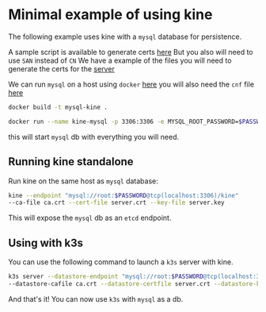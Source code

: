 # Minimal example of using kine

The following example uses kine with a `mysql` database for persistence.

A sample script is available to generate certs [here](generate-certs.sh)
But you also will need to use `SAN` instead of `CN`
We have a example of the files you will need to generate the certs for the [server](server_openssl.cnf)

We can run `mysql` on a host using `docker` [here](Dockerfile)
you will also need the `cnf` file [here](mysql-ssl.cnf)

```bash
docker build -t mysql-kine .
```

```bash
docker run --name kine-mysql -p 3306:3306 -e MYSQL_ROOT_PASSWORD=$PASSWORD -d mysql-kine
```

this will start `mysql` db with everything you will need.

## Running kine standalone

Run kine on the same host as `mysql` database:

```bash
kine --endpoint "mysql://root:$PASSWORD@tcp(localhost:3306)/kine"
--ca-file ca.crt --cert-file server.crt --key-file server.key
```

This will expose the `mysql` db as an `etcd` endpoint.

## Using with k3s

You can use the following command to launch a `k3s` server with kine.

```bash
k3s server --datastore-endpoint "mysql://root:$PASSWORD@tcp(localhost:3306)/kine"
--datastore-cafile ca.crt --datastore-certfile server.crt --datastore-keyfile server.key
```

And that's it! You can now use `k3s` with `mysql` as a db.
